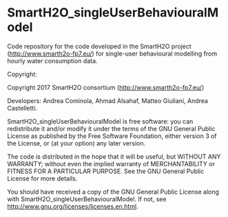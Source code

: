 # SmartH2O_singleUserBehaviouralModel
Code repository for the code developed in the SmartH2O project (http://www.smarth2o-fp7.eu/) for single-user behavioural modelling from hourly water consumption data.

Copyright:

Copyright 2017 SmartH2O consortium (http://www.smarth2o-fp7.eu/)

Developers: Andrea Cominola, Ahmad Alsahaf, Matteo Giuliani, Andrea Castelletti.

SmartH2O_singleUserBehaviouralModel is free software: you can redistribute it and/or modify it under the terms of the GNU General Public License as published by the Free Software Foundation, either version 3 of the License, or (at your option) any later version.

The code is distributed in the hope that it will be useful, but WITHOUT ANY WARRANTY; without even the implied warranty of MERCHANTABILITY or FITNESS FOR A PARTICULAR PURPOSE. See the GNU General Public License for more details.

You should have received a copy of the GNU General Public License along with SmartH2O_singleUserBehaviouralModel. If not, see http://www.gnu.org/licenses/licenses.en.html.
